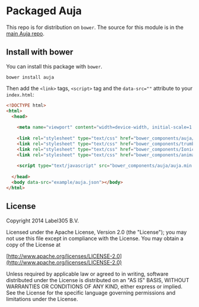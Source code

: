 Packaged Auja
==========

This repo is for distribution on `bower`. The source for this module is in the
[main Auja repo](https://github.com/Label305/Auja).

## Install with bower

You can install this package with `bower`.

```shell
bower install auja
```

Then add the `<link>` tags, `<script>` tag and the `data-src=""` attribute to your `index.html`:

```html
<!DOCTYPE html>
<html>
  <head>
  
    <meta name="viewport" content="width=device-width, initial-scale=1.0, maximum-scale=1.0, user-scalable=no" />
  
    <link rel="stylesheet" type="text/css" href="bower_components/auja/auja.css" />
    <link rel="stylesheet" type="text/css" href="bower_components/trumbowyg/dist/ui/trumbowyg.min.css" />
    <link rel="stylesheet" type="text/css" href="bower_components/Ionicons/css/ionicons.min.css" />
    <link rel="stylesheet" type="text/css" href="bower_components/animate.css/animate.min.css" />
    
    <script type="text/javascript" src="bower_components/auja/auja.min.js"></script>
    
  </head>
  <body data-src="example/auja.json"></body>
</html>
```

## License

Copyright 2014 Label305 B.V.

Licensed under the Apache License, Version 2.0 (the "License");
you may not use this file except in compliance with the License.
You may obtain a copy of the License at

[http://www.apache.org/licenses/LICENSE-2.0](http://www.apache.org/licenses/LICENSE-2.0)

Unless required by applicable law or agreed to in writing, software
distributed under the License is distributed on an "AS IS" BASIS,
WITHOUT WARRANTIES OR CONDITIONS OF ANY KIND, either express or implied.
See the License for the specific language governing permissions and
limitations under the License.
